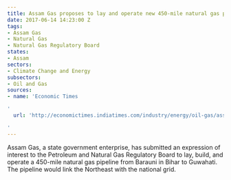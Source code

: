 ```yaml
---
title: Assam Gas proposes to lay and operate new 450-mile natural gas pipeline
date: 2017-06-14 14:23:00 Z
tags:
- Assam Gas
- Natural Gas
- Natural Gas Regulatory Board
states:
- Assam
sectors:
- Climate Change and Energy
subsectors:
- Oil and Gas
sources:
- name: 'Economic Times

'
  url: 'http://economictimes.indiatimes.com/industry/energy/oil-gas/assam-gas-submits-eoi-for-barauni-guwahati-pipeline/articleshow/59025914.cms

'
---
```


Assam Gas, a state government enterprise, has submitted an expression of interest to the Petroleum and Natural Gas Regulatory Board to lay, build, and operate a 450-mile natural gas pipeline from Barauni in Bihar to Guwahati. The pipeline would link the Northeast with the national grid.
